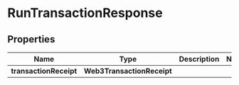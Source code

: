 

# RunTransactionResponse


## Properties

| Name | Type | Description | Notes |
|------------ | ------------- | ------------- | -------------|
|**transactionReceipt** | **Web3TransactionReceipt** |  |  |



